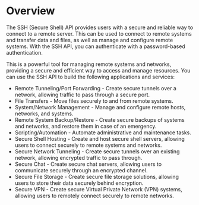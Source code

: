 # Overview

The SSH (Secure Shell) API provides users with a secure and reliable way to
connect to a remote server. This can be used to connect to remote systems and
transfer data and files, as well as manage and configure remote systems. With
the SSH API, you can authenticate with a password-based authentication.

This is a powerful tool for managing remote systems and networks, providing a
secure and efficient way to access and manage resources. You can use the SSH
API to build the following applications and services:

- Remote Tunneling/Port Forwarding - Create secure tunnels over a network,
  allowing traffic to pass through a secure port.
- File Transfers - Move files securely to and from remote systems.
- System/Network Management - Manage and configure remote hosts, networks, and
  systems.
- Remote System Backup/Restore - Create secure backups of systems and networks,
  and restore them in case of an emergency.
- Scripting/Automation - Automate administrative and maintenance tasks.
- Secure Shell Hosting - Create and host secure shell servers, allowing users
  to connect securely to remote systems and networks.
- Secure Network Tunneling - Create secure tunnels over an existing network,
  allowing encrypted traffic to pass through.
- Secure Chat - Create secure chat servers, allowing users to communicate
  securely through an encrypted channel.
- Secure File Storage - Create secure file storage solutions, allowing users to
  store their data securely behind encryption.
- Secure VPN - Create secure Virtual Private Network (VPN) systems, allowing
  users to remotely connect securely to remote networks.
